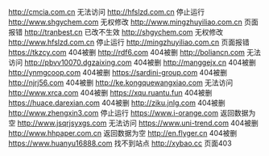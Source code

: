http://cmcia.com.cn   无法访问
http://hfslzd.com.cn  停止运行
http://www.shgychem.com   无权修改
http://www.mingzhuyiliao.com.cn   页面报错
http://tranbest.cn    已改不生效
http://shgychem.com   无权修改
http://www.hfslzd.com.cn  停止运行
http://mingzhuyiliao.com.cn   页面报错
https://tkzcy.com   404被删
http://rdf6.com   404被删
http://boliancn.com   无法访问
http://pbvv10070.dgzaixing.com  404被删
http://manggejx.cn  404被删
http://ynmgcoop.com  404被删
https://sardini-group.com  404被删
http://njrj56.com  404被删
http://ke.kongquewangxiao.com   无法访问
http://www.xrca.com  404被删
https://xqu.ruantu.fun  404被删
https://huace.darexian.com 404被删
http://ziku.jnlg.com 404被删
http://www.zhengxin3.com  停止运行
https://www.i-orange.com  返回数据为空
http://www.jsqrjsyxgs.com   无法访问
https://www.uni-trend.com 404被删
http://www.hhpaper.com.cn  返回数据为空
http://en.flyger.cn   404被删
https://www.huanyu16888.com   找不到站点
http://xybao.cc   页面403
